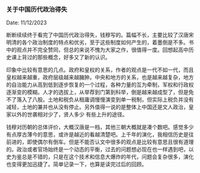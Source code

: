 ### 关于中国历代政治得失

Date: 11/12/2023

断断续续终于看完了中国历代政治得失，钱穆写的。篇幅不长，主要比较了汉唐宋明清的各个政治制度的特点和优劣，至于这些制度如何产生的，着墨倒是不多。书中的观点并不完全赞同，但总的来说不愧为大家之作，很值得一度。回想起高中历史课上背过的那些概念，好多又了新的认识。

印象中比较有意思的几点。政府和皇权的关系，作者的观点是一代不如一代，而且皇权越来越重，政府层级越来越臃肿。中央和地方的关系，也是越来越复杂，地方的自治能力从高到低到逐步恢复的一个过程，各种力量的互为牵制，军权和行政权逐渐变的模糊。人才的选拔上，从举荐到门第到科举，倒是越来越成型了，但是免不了落入了八股。土地和税负从租庸调慢慢演变到单一税制，但实际上税负并没有减轻，土地的兼并也从没有停止。另外值得一说的是整体上中国还是文人政治，皇家以外的世袭相对少了，贤人多少 有些上升的途径。

钱穆对历朝的总体评价，大概汉唐是一档，其他三朝大概就是凑个数吧。感觉多少有点厚古薄今的意思，或许是越近的看越清楚吧。上千年的演化，我相信历史是往前进的，即使偶尔有倒车。但是不能否认文中很多的观点是比较有意思且很有道理的。政治或者官场始终是一个动态的平衡，过去的问题想必现在也一样遇到吧，以史为鉴总是不错的，只是在这个技术和信息大爆炸的年代，问题会复杂很多，演化也变得更加迅捷了。简单记录一下，也算是读完过后的回顾。
